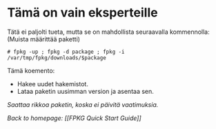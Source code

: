 # Tämä on vain eksperteille

Tätä ei paljolti tueta, mutta se on mahdollista seuraavalla kommennolla: (Muista määrittää paketti)
```
# fpkg -up ; fpkg -d package ; fpkg -i /var/tmp/fpkg/downloads/$package
```

Tämä koemento:
- Hakee uudet hakemistot.
- Lataa paketin uusimman version ja asentaa sen.

*Saattaa rikkoa paketin, koska ei päivitä vaatimuksia.*

*Back to homepage: [[FPKG Quick Start Guide]]*
